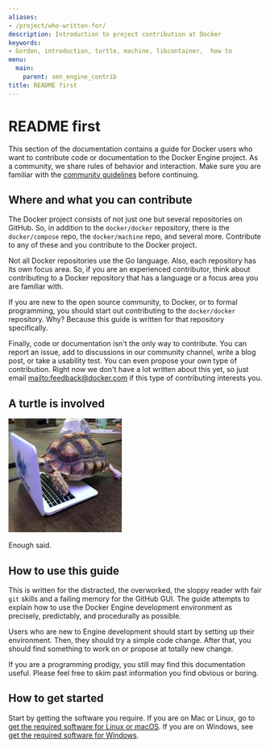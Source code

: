 ```yaml
---
aliases: 
- /project/who-written-for/
description: Introduction to project contribution at Docker
keywords:
- Gordon, introduction, turtle, machine, libcontainer,  how to
menu:
  main:
    parent: smn_engine_contrib
title: README first
---
```


# README first

This section of the documentation contains a guide for Docker users who want to
contribute code or documentation to the Docker Engine project. As a community, we
share rules of behavior and interaction. Make sure you are familiar with the <a
href="https://github.com/docker/docker/blob/master/CONTRIBUTING.md#docker-community-guidelines"
target="_blank">community guidelines</a> before continuing.

## Where and what you can contribute

The Docker project consists of not just one but several repositories on GitHub.
So, in addition to the `docker/docker` repository, there is the
`docker/compose` repo, the `docker/machine` repo, and several more.
Contribute to any of these and you contribute to the Docker project.

Not all Docker repositories use the Go language. Also, each repository has its
own focus area. So, if you are an experienced contributor, think about
contributing to a Docker repository that has a language or a focus area you are
familiar with.

If you are new to the open source community, to Docker, or to formal
programming, you should start out contributing to the `docker/docker`
repository. Why? Because this guide is written for that repository specifically.

Finally, code or documentation isn't the only way to contribute. You can report
an issue, add to discussions in our community channel, write a blog post, or
take a usability test. You can even propose your own type of contribution.
Right now we don't have a lot written about this yet, so just email
<mailto:feedback@docker.com> if this type of contributing interests you.

## A turtle is involved

![Gordon](../images/gordon.jpeg)

Enough said.

## How to use this guide

This is written for the distracted, the overworked, the sloppy reader with fair
`git` skills and a failing memory for the GitHub GUI. The guide attempts to
explain how to use the Docker Engine development environment as precisely,
predictably, and procedurally as possible.

Users who are new to Engine development should start by setting up their
environment. Then, they should try a simple code change. After that, you should
find something to work on or propose at totally new change.

If you are a programming prodigy, you still may find this documentation useful.
Please feel free to skim past information you find obvious or boring.

## How to get started

Start by getting the software you require. If you are on Mac or Linux, go to
[get the required software for Linux or macOS](software-required.md). If you are
on Windows, see [get the required software for Windows](software-req-win.md).
